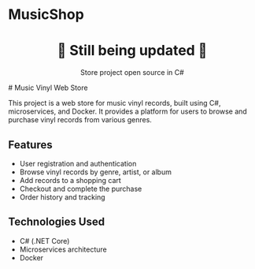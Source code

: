 # MusicShop
<h1 align="center">  🚧 Still being updated 🚧
</h1>
<p align="center"> Store project open source in C#</p>
# Music Vinyl Web Store

This project is a web store for music vinyl records, built using C#, microservices, and Docker. It provides a platform for users to browse and purchase vinyl records from various genres.

## Features

- User registration and authentication
- Browse vinyl records by genre, artist, or album
- Add records to a shopping cart
- Checkout and complete the purchase
- Order history and tracking

## Technologies Used

- C# (.NET Core)
- Microservices architecture
- Docker
